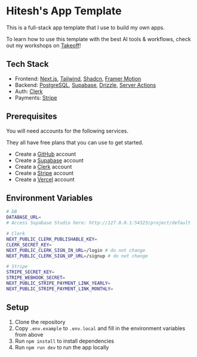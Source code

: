 # Hitesh's App Template

This is a full-stack app template that I use to build my own apps.

To learn how to use this template with the best AI tools & workflows, check out my workshops on [Takeoff](https://JoinTakeoff.com/)!

## Tech Stack

- Frontend: [Next.js](https://nextjs.org/docs), [Tailwind](https://tailwindcss.com/docs/guides/nextjs), [Shadcn](https://ui.shadcn.com/docs/installation), [Framer Motion](https://www.framer.com/motion/introduction/)
- Backend: [PostgreSQL](https://www.postgresql.org/about/), [Supabase](https://supabase.com/), [Drizzle](https://orm.drizzle.team/docs/get-started-postgresql), [Server Actions](https://nextjs.org/docs/app/building-your-application/data-fetching/server-actions-and-mutations)
- Auth: [Clerk](https://clerk.com/)
- Payments: [Stripe](https://stripe.com/)

## Prerequisites

You will need accounts for the following services.

They all have free plans that you can use to get started.

- Create a [GitHub](https://github.com/) account
- Create a [Supabase](https://supabase.com/) account
- Create a [Clerk](https://clerk.com/) account
- Create a [Stripe](https://stripe.com/) account
- Create a [Vercel](https://vercel.com/) account


## Environment Variables

```bash
# DB
DATABASE_URL=
# Access Supabase Studio here: http://127.0.0.1:54323/project/default

# Clerk
NEXT_PUBLIC_CLERK_PUBLISHABLE_KEY=
CLERK_SECRET_KEY=
NEXT_PUBLIC_CLERK_SIGN_IN_URL=/login # do not change
NEXT_PUBLIC_CLERK_SIGN_UP_URL=/signup # do not change

# Stripe
STRIPE_SECRET_KEY=
STRIPE_WEBHOOK_SECRET=
NEXT_PUBLIC_STRIPE_PAYMENT_LINK_YEARLY=
NEXT_PUBLIC_STRIPE_PAYMENT_LINK_MONTHLY=
```

## Setup

1. Clone the repository
2. Copy `.env.example` to `.env.local` and fill in the environment variables from above
3. Run `npm install` to install dependencies
4. Run `npm run dev` to run the app locally
